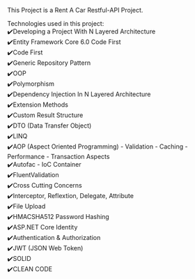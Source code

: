 This Project is a Rent A Car Restful-API Project.

Technologies used in this project:  
✔️Developing a Project With N Layered Architecture  
✔️Entity Framework Core 6.0 Code First  
✔️Code First  
✔️Generic Repository Pattern  
✔️OOP  
✔️Polymorphism  
✔️Dependency Injection In N Layered Architecture  
✔️Extension Methods  
✔️Custom Result Structure  
✔️DTO (Data Transfer Object)  
✔️LINQ  
✔️AOP (Aspect Oriented Programming) - Validation - Caching - Performance - Transaction Aspects  
✔️Autofac - IoC Container  
✔️FluentValidation  
✔️Cross Cutting Concerns  
✔️Interceptor, Reflextion, Delegate, Attribute  
✔️File Upload  
✔️HMACSHA512 Password Hashing  
✔️ASP.NET Core Identity  
✔️Authentication & Authorization  
✔️JWT (JSON Web Token)  
✔️SOLID  
✔️CLEAN CODE  
